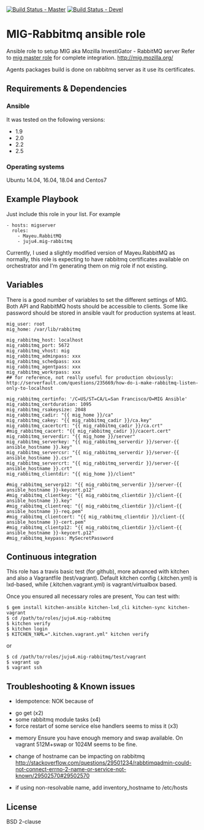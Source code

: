 [![Build Status - Master](https://travis-ci.org/juju4/ansible-mig-rabbitmq.svg?branch=master)](https://travis-ci.org/juju4/ansible-mig-rabbitmq)
[![Build Status - Devel](https://travis-ci.org/juju4/ansible-mig-rabbitmq.svg?branch=devel)](https://travis-ci.org/juju4/ansible-mig-rabbitmq/branches)

# MIG-Rabbitmq ansible role

Ansible role to setup MIG aka Mozilla InvestiGator - RabbitMQ server
Refer to [mig master role](https://github.com/juju4/ansible-mig) for complete integration.
http://mig.mozilla.org/

Agents packages build is done on rabbitmq server as it use its certificates.

## Requirements & Dependencies

### Ansible
It was tested on the following versions:
 * 1.9
 * 2.0
 * 2.2
 * 2.5

### Operating systems

Ubuntu 14.04, 16.04, 18.04 and Centos7

## Example Playbook

Just include this role in your list.
For example

```
- hosts: migserver
  roles:
    - Mayeu.RabbitMQ
    - juju4.mig-rabbitmq

```

Currently, I used a slightly modified version of Mayeu.RabbitMQ as normally, this role is expecting to have rabbitmq certificates available on orchestrator and I'm generating them on mig role if not existing.


## Variables

There is a good number of variables to set the different settings of MIG. Both API and RabbitMQ hosts should be accessible to clients.
Some like password should be stored in ansible vault for production systems at least.

```
mig_user: root
mig_home: /var/lib/rabbitmq

mig_rabbitmq_host: localhost
mig_rabbitmq_port: 5672
mig_rabbitmq_vhost: mig
mig_rabbitmq_adminpass: xxx
mig_rabbitmq_schedpass: xxx
mig_rabbitmq_agentpass: xxx
mig_rabbitmq_workrpass: xxx
## for reference, not really useful for production obviously: http://serverfault.com/questions/235669/how-do-i-make-rabbitmq-listen-only-to-localhost

mig_rabbitmq_certinfo: '/C=US/ST=CA/L=San Francisco/O=MIG Ansible'
mig_rabbitmq_certduration: 1095
mig_rabbitmq_rsakeysize: 2048
mig_rabbitmq_cadir: "{{ mig_home }}/ca"
mig_rabbitmq_cakey: "{{ mig_rabbitmq_cadir }}/ca.key"
mig_rabbitmq_cacertcrt: "{{ mig_rabbitmq_cadir }}/ca.crt"
#mig_rabbitmq_cacert: "{{ mig_rabbitmq_cadir }}/cacert.cert"
mig_rabbitmq_serverdir: "{{ mig_home }}/server"
mig_rabbitmq_serverkey: "{{ mig_rabbitmq_serverdir }}/server-{{ ansible_hostname }}.key"
mig_rabbitmq_servercsr: "{{ mig_rabbitmq_serverdir }}/server-{{ ansible_hostname }}.csr"
mig_rabbitmq_servercrt: "{{ mig_rabbitmq_serverdir }}/server-{{ ansible_hostname }}.crt"
mig_rabbitmq_clientdir: "{{ mig_home }}/client"

#mig_rabbitmq_serverp12: "{{ mig_rabbitmq_serverdir }}/server-{{ ansible_hostname }}-keycert.p12"
#mig_rabbitmq_clientkey: "{{ mig_rabbitmq_clientdir }}/client-{{ ansible_hostname }}.key"
#mig_rabbitmq_clientreq: "{{ mig_rabbitmq_clientdir }}/client-{{ ansible_hostname }}-req.pem"
#mig_rabbitmq_clientcert: "{{ mig_rabbitmq_clientdir }}/client-{{ ansible_hostname }}-cert.pem"
#mig_rabbitmq_clientp12: "{{ mig_rabbitmq_clientdir }}/client-{{ ansible_hostname }}-keycert.p12"
#mig_rabbitmq_keypass: MySecretPassword

```

## Continuous integration


This role has a travis basic test (for github), more advanced with kitchen and also a Vagrantfile (test/vagrant).
Default kitchen config (.kitchen.yml) is lxd-based, while (.kitchen.vagrant.yml) is vagrant/virtualbox based.

Once you ensured all necessary roles are present, You can test with:
```
$ gem install kitchen-ansible kitchen-lxd_cli kitchen-sync kitchen-vagrant
$ cd /path/to/roles/juju4.mig-rabbitmq
$ kitchen verify
$ kitchen login
$ KITCHEN_YAML=".kitchen.vagrant.yml" kitchen verify
```
or
```
$ cd /path/to/roles/juju4.mig-rabbitmq/test/vagrant
$ vagrant up
$ vagrant ssh
```


## Troubleshooting & Known issues

* Idempotence: NOK because of 
 - go get (x2)
 - some rabbitmq module tasks (x4) 
 - force restart of some service else handlers seems to miss it (x3)

* memory
Ensure you have enough memory and swap available. On vagrant 512M+swap or 1024M seems to be fine.

* change of hostname can be impacting on rabbitmq
http://stackoverflow.com/questions/29501234/rabbtimqadmin-could-not-connect-errno-2-name-or-service-not-known/29502570#29502570

* if using non-resolvable name, add inventory_hostname to /etc/hosts


## License

BSD 2-clause

